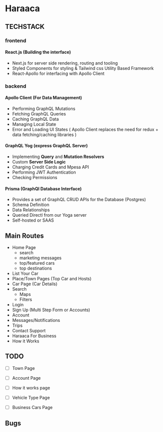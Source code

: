 # Haraaca

## TECHSTACK

### frontend

#### React.js (Building the interface)

- Next.js for server side rendering, routing and tooling
- Styled Components for styling & Tailwind css Utility Based Framework
- React-Apollo for interfacing with Apollo Client

### backend

#### Apollo Client (For Data Management)

- Performing GraphQL Mutations
- Fetching GraphQL Queries
- Caching GraphQL Data
- Managing Local State
- Error and Loading UI States
  ( Apollo Client replaces the need for redux + data fetching/caching libraries )

#### GraphQL Yog (express GraphQL Server)

- Implementing **Query** and **Mutation Resolvers**
- Custom **Server Side Logic**
- Charging Credit Cards and Mpesa API
- Performing JWT Authentication
- Checking Permissions

#### Prisma (GraphQl Database Interface)

- Provides a set of GraphQL CRUD APIs for the Database (Postgres)
- Schema Definition
- Data Relationships
- Queried Directl from our Yoga server
- Self-hosted or SAAS

## Main Routes

- Home Page
  - search
  - marketing messages
  - top/featured cars
  - top destinations
- List Your Car
- Place/Town Pages (Top Car and Hosts)
- Car Page (Car Details)
- Search
  - Maps
  - Filters
- Login
- Sign Up (Multi Step Form or Accounts)
- Account
- Messages/Notifications
- Trips
- Contact Support
- Haraaca For Business
- How it Works

## TODO

- [ ] Town Page
- [ ] Account Page
- [ ] How it works page

- [ ] Vehicle Type Page
- [ ] Business Cars Page

## Bugs
